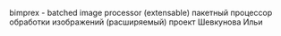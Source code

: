 bimprex - batched image processor (extensable)
пакетный процессор обработки изображений (расширяемый)
проект Шевкунова Ильи